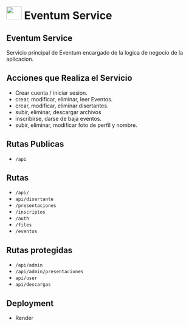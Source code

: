 # <img src="https://i.postimg.cc/9MKkZ1SF/Whats-App-Image-2025-04-10-at-21-24-33-cc7c0afc-removebg-preview.webp" width="40px" height="34px" /> Eventum Service

## Eventum Service

Servicio principal de Eventum encargado de la logica de negocio de la aplicacion.

## Acciones que Realiza el Servicio

- Crear cuenta / iniciar sesion.
- crear, modificar, eliminar, leer Eventos.
- crear, modificar, eliminar disertantes.
- subir, eliminar, descargar archivos
- inscribirse, darse de baja eventos.
- subir, eliminar, modificar foto de perfil y nombre.

## Rutas Publicas

- `/api`

## Rutas 

- `/api/`
- `api/disertante`
- `/presentaciones`
- `/inscriptos`
- `/auth`
- `/files`
- `/eventos`

## Rutas protegidas

- `/api/admin`
- `/api/admin/presentaciones`
- `api/user`
- `api/descargas`

## Deployment

- Render
